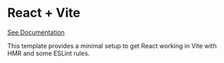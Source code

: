 # React + Vite

[See Documentation](https://1drv.ms/w/c/8b1e0522eb787e4e/EWVhuvpKZ_NOke6hHPHdPfQBa_OSjAjhcWHSxtryYKAJsg?e=73oJix)

This template provides a minimal setup to get React working in Vite with HMR and some ESLint rules.



